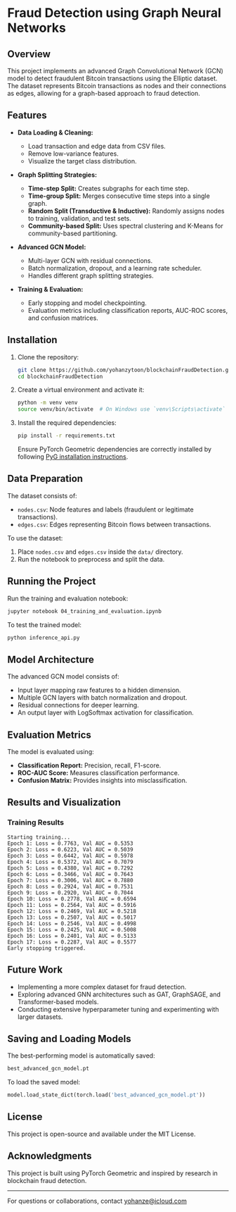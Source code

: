# Fraud Detection using Graph Neural Networks

## Overview

This project implements an advanced Graph Convolutional Network (GCN) model to detect fraudulent Bitcoin transactions using the Elliptic dataset. The dataset represents Bitcoin transactions as nodes and their connections as edges, allowing for a graph-based approach to fraud detection.

## Features

- **Data Loading & Cleaning:**
  - Load transaction and edge data from CSV files.
  - Remove low-variance features.
  - Visualize the target class distribution.

- **Graph Splitting Strategies:**
  - **Time-step Split:** Creates subgraphs for each time step.
  - **Time-group Split:** Merges consecutive time steps into a single graph.
  - **Random Split (Transductive & Inductive):** Randomly assigns nodes to training, validation, and test sets.
  - **Community-based Split:** Uses spectral clustering and K-Means for community-based partitioning.

- **Advanced GCN Model:**
  - Multi-layer GCN with residual connections.
  - Batch normalization, dropout, and a learning rate scheduler.
  - Handles different graph splitting strategies.

- **Training & Evaluation:**
  - Early stopping and model checkpointing.
  - Evaluation metrics including classification reports, AUC-ROC scores, and confusion matrices.

## Installation

1. Clone the repository:
   ```bash
   git clone https://github.com/yohanzytoon/blockchainFraudDetection.git
   cd blockchainFraudDetection
   ```

2. Create a virtual environment and activate it:
   ```bash
   python -m venv venv
   source venv/bin/activate  # On Windows use `venv\Scripts\activate`
   ```

3. Install the required dependencies:
   ```bash
   pip install -r requirements.txt
   ```
   Ensure PyTorch Geometric dependencies are correctly installed by following [PyG installation instructions](https://pytorch-geometric.readthedocs.io/en/latest/notes/installation.html).

## Data Preparation

The dataset consists of:
- `nodes.csv`: Node features and labels (fraudulent or legitimate transactions).
- `edges.csv`: Edges representing Bitcoin flows between transactions.

To use the dataset:
1. Place `nodes.csv` and `edges.csv` inside the `data/` directory.
2. Run the notebook to preprocess and split the data.

## Running the Project

Run the training and evaluation notebook:
```bash
jupyter notebook 04_training_and_evaluation.ipynb
```

To test the trained model:
```bash
python inference_api.py
```

## Model Architecture

The advanced GCN model consists of:
- Input layer mapping raw features to a hidden dimension.
- Multiple GCN layers with batch normalization and dropout.
- Residual connections for deeper learning.
- An output layer with LogSoftmax activation for classification.

## Evaluation Metrics

The model is evaluated using:
- **Classification Report:** Precision, recall, F1-score.
- **ROC-AUC Score:** Measures classification performance.
- **Confusion Matrix:** Provides insights into misclassification.

## Results and Visualization

### Training Results

```
Starting training...
Epoch 1: Loss = 0.7763, Val AUC = 0.5353
Epoch 2: Loss = 0.6223, Val AUC = 0.5039
Epoch 3: Loss = 0.6442, Val AUC = 0.5978
Epoch 4: Loss = 0.5372, Val AUC = 0.7079
Epoch 5: Loss = 0.4380, Val AUC = 0.7292
Epoch 6: Loss = 0.3466, Val AUC = 0.7643
Epoch 7: Loss = 0.3006, Val AUC = 0.7880
Epoch 8: Loss = 0.2924, Val AUC = 0.7531
Epoch 9: Loss = 0.2920, Val AUC = 0.7044
Epoch 10: Loss = 0.2778, Val AUC = 0.6594
Epoch 11: Loss = 0.2564, Val AUC = 0.5916
Epoch 12: Loss = 0.2469, Val AUC = 0.5218
Epoch 13: Loss = 0.2507, Val AUC = 0.5017
Epoch 14: Loss = 0.2546, Val AUC = 0.4998
Epoch 15: Loss = 0.2425, Val AUC = 0.5008
Epoch 16: Loss = 0.2401, Val AUC = 0.5133
Epoch 17: Loss = 0.2287, Val AUC = 0.5577
Early stopping triggered.
```

## Future Work
- Implementing a more complex dataset for fraud detection.
- Exploring advanced GNN architectures such as GAT, GraphSAGE, and Transformer-based models.
- Conducting extensive hyperparameter tuning and experimenting with larger datasets.

## Saving and Loading Models

The best-performing model is automatically saved:
```bash
best_advanced_gcn_model.pt
```
To load the saved model:
```python
model.load_state_dict(torch.load('best_advanced_gcn_model.pt'))
```


## License
This project is open-source and available under the MIT License.

## Acknowledgments
This project is built using PyTorch Geometric and inspired by research in blockchain fraud detection.

---
For questions or collaborations, contact yohanze@icloud.com

